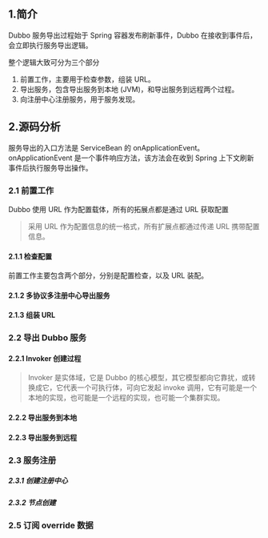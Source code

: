 ## 1.简介
Dubbo 服务导出过程始于 Spring 容器发布刷新事件，Dubbo 在接收到事件后，会立即执行服务导出逻辑。

整个逻辑大致可分为三个部分
1. 前置工作，主要用于检查参数，组装 URL。
2. 导出服务，包含导出服务到本地 (JVM)，和导出服务到远程两个过程。
3. 向注册中心注册服务，用于服务发现。

## 2.源码分析


服务导出的入口方法是 ServiceBean 的 onApplicationEvent。onApplicationEvent 是一个事件响应方法，该方法会在收到 Spring 上下文刷新事件后执行服务导出操作。

### 2.1 前置工作
Dubbo 使用 URL 作为配置载体，所有的拓展点都是通过 URL 获取配置
> 采用 URL 作为配置信息的统一格式，所有扩展点都通过传递 URL 携带配置信息。

#### 2.1.1 检查配置
前置工作主要包含两个部分，分别是配置检查，以及 URL 装配。
#### 2.1.2 多协议多注册中心导出服务
#### 2.1.3 组装 URL

### 2.2 导出 Dubbo 服务
#### 2.2.1 Invoker 创建过程

> Invoker 是实体域，它是 Dubbo 的核心模型，其它模型都向它靠扰，或转换成它，它代表一个可执行体，可向它发起 invoke 调用，它有可能是一个本地的实现，也可能是一个远程的实现，也可能一个集群实现。


#### 2.2.2 导出服务到本地
#### 2.2.3 导出服务到远程

### 2.3 服务注册
##### 2.3.1 创建注册中心
##### 2.3.2 节点创建

### 2.5 订阅 override 数据